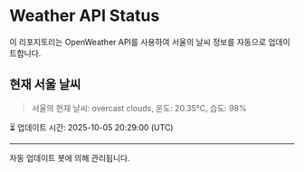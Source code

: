 
# Weather API Status

이 리포지토리는 OpenWeather API를 사용하여 서울의 날씨 정보를 자동으로 업데이트합니다.

## 현재 서울 날씨
> 서울의 현재 날씨: overcast clouds, 온도: 20.35°C, 습도: 98%

⏳ 업데이트 시간: 2025-10-05 20:29:00 (UTC)

---
자동 업데이트 봇에 의해 관리됩니다.
